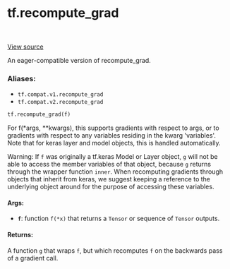 <div itemscope itemtype="http://developers.google.com/ReferenceObject">
<meta itemprop="name" content="tf.recompute_grad" />
<meta itemprop="path" content="Stable" />
</div>

# tf.recompute_grad

<!-- Insert buttons -->

<table class="tfo-notebook-buttons tfo-api" align="left">
</table>

<a target="_blank" href="/code/stable/tensorflow/python/ops/custom_gradient.py">View source</a>



<!-- Start diff -->
An eager-compatible version of recompute_grad.

### Aliases:

* `tf.compat.v1.recompute_grad`
* `tf.compat.v2.recompute_grad`


``` python
tf.recompute_grad(f)
```



<!-- Placeholder for "Used in" -->

For f(*args, **kwargs), this supports gradients with respect to args, or to
gradients with respect to any variables residing in the kwarg 'variables'.
Note that for keras layer and model objects, this is handled automatically.

Warning: If `f` was originally a tf.keras Model or Layer object, `g` will not
be able to access the member variables of that object, because `g` returns
through the wrapper function `inner`.  When recomputing gradients through
objects that inherit from keras, we suggest keeping a reference to the
underlying object around for the purpose of accessing these variables.

#### Args:


* <b>`f`</b>: function `f(*x)` that returns a `Tensor` or sequence of `Tensor` outputs.


#### Returns:

A function `g` that wraps `f`, but which recomputes `f` on the backwards
pass of a gradient call.
